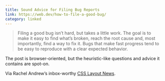 ```yaml
---
title: Sound Advice for Filing Bug Reports
link: https://web.dev/how-to-file-a-good-bug/
category: linked
---
```


> Filing a good bug isn’t hard, but takes a little work. The goal is to make it easy to find what’s
> broken, reach the root cause and, most importantly, find a way to fix it. Bugs that make fast
> progress tend to be easy to reproduce with a clear expected behavior.

The post is browser-oriented, but the heuristic-like questions and advice it contains are spot-on.

Via Rachel Andrew’s inbox-worthy [CSS Layout News](https://csslayout.news).
